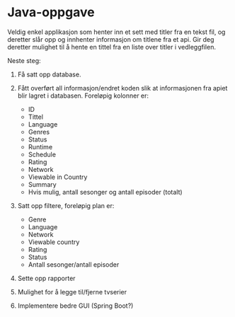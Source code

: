 # Java-oppgave

Veldig enkel applikasjon som henter inn et sett med titler fra en tekst fil, og deretter slår opp og innhenter informasjon om titlene fra et api. Gir deg deretter mulighet til å hente en tittel fra en liste over titler i vedleggfilen.

Neste steg:
1. Få satt opp database. 
2. Fått overført all informasjon/endret koden slik at informasjonen fra apiet blir lagret i databasen. Foreløpig kolonner er:
    - ID
    - Tittel
    - Language
    - Genres
    - Status
    - Runtime
    - Schedule 
    - Rating
    - Network
    - Viewable in Country
    - Summary
    - Hvis mulig, antall sesonger og antall episoder (totalt)

3. Satt opp filtere, foreløpig plan er:
    - Genre
    - Language
    - Network
    - Viewable country
    - Rating
    - Status
    - Antall sesonger/antall episoder

4. Sette opp rapporter
5. Mulighet for å legge til/fjerne tvserier
6. Implementere bedre GUI (Spring Boot?)
